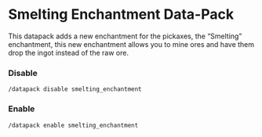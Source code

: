 # Smelting Enchantment Data-Pack

This datapack adds a new enchantment for the pickaxes, the “Smelting” enchantment, this new enchantment allows you to mine ores and have them drop the ingot instead of the raw ore.

### Disable

```
/datapack disable smelting_enchantment
```

### Enable

```
/datapack enable smelting_enchantment
```